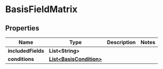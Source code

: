 

# BasisFieldMatrix


## Properties

| Name | Type | Description | Notes |
|------------ | ------------- | ------------- | -------------|
|**includedFields** | **List&lt;String&gt;** |  |  |
|**conditions** | [**List&lt;BasisCondition&gt;**](BasisCondition.md) |  |  |



